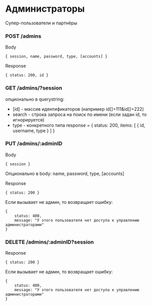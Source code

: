 # Администраторы
Супер-пользователи и партнёры

### POST /admins
Body
```
{ session, name, password, type, [accounts] }
```
Response
```
{ status: 200, id }
```

### GET /admins/?session
опционально в querystring: 
- [id] - массив идентификаторов (например id[]=111&id[]=222)
- search - строка запроса на поиск по имени (если задан id, то игнорируется)
- type - конкретного типа
response = { 
    status: 200, 
    items: [
        { id, username, type }
    ]
}

### PUT /admins/:adminID
Body
```
{ session }
```
Опционально в body: name, password, type, [accounts]

Response
```
{ status: 200 }
```
Если вызывает не админ, то возвращает ошибку: 
```
{ 
    status: 400, 
    message: "У этого пользователя нет доступа к управлению администраторами" 
}
```

### DELETE /admins/:adminID?session
Response
```
{ status: 200 }
```
Если вызывает не админ, то возвращает ошибку: 
```
{ 
    status: 400, 
    message: "У этого пользователя нет доступа к управлению администраторами" 
}
```